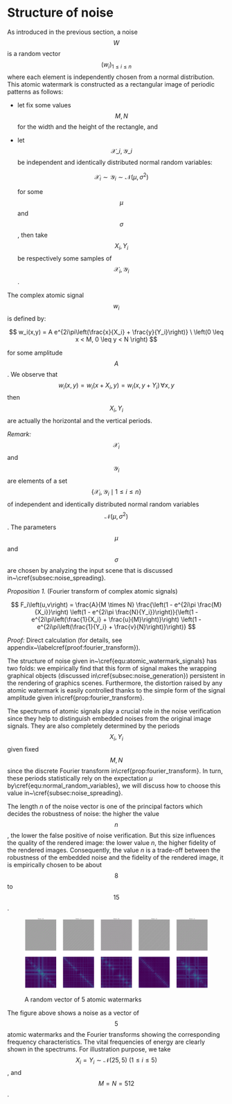 # Structure of noise

As introduced in the previous section, a noise $$W$$ is a random vector $$\left(w_i\right)_{1 \leq i \leq n}$$ where each element is independently chosen from a normal distribution. This atomic watermark is constructed as a rectangular image of periodic patterns as follows:

* let fix some values $$M,N$$ for the width and the height of the rectangle, and
*   let $$\mathcal{X}\_i, \mathcal{Y}\_i$$ be independent and identically distributed normal random variables:

    $$
    \mathcal{X}_i \sim \mathcal{Y}_i \sim \mathcal{N}\left(\mu, \sigma^2\right)
    $$

    for some $$\mu$$ and $$\sigma$$, then take $$X_i, Y_i$$ be respectively some samples of $$\mathcal{X}_i, \mathcal{Y}_i$$.

The complex atomic signal $$w_i$$ is defined by:

$$
w_i(x,y) = A e^{2i\pi\left(\frac{x}{X_i} + \frac{y}{Y_i}\right)} \ \left(0 \leq x < M, 0 \leq y < N \right)
$$

for some amplitude $$A$$. We observe that $$w_i\left(x,y\right) = w_i\left(x + X_i, y\right) = w_i\left(x, y + Y_i\right) \, \forall x,y$$ then $$X_i, Y_i$$ are actually the horizontal and the vertical periods.

_Remark:_ $$\mathcal{X}_i$$ and $$\mathcal{Y}_i$$ are elements of a set $$\left\{ \mathcal{X}_i, \mathcal{Y}_i \mid 1 \leq i \leq n\right\}$$ of independent and identically distributed normal random variables $$\mathcal{N}\left(\mu, \sigma^2\right)$$. The parameters $$\mu$$ and $$\sigma$$ are chosen by analyzing the input scene that is discussed in\~\cref{subsec:noise\_spreading}.

_Proposition 1._ (Fourier transform of complex atomic signals)

$$
F_i\left(u,v\right) = \frac{A}{M \times N} \frac{\left(1 - e^{2i\pi \frac{M}{X_i}}\right) \left(1 - e^{2i\pi \frac{N}{Y_i}}\right)}{\left(1 - e^{2i\pi\left(\frac{1}{X_i} + \frac{u}{M}\right)}\right) \left(1 - e^{2i\pi\left(\frac{1}{Y_i} + \frac{v}{N}\right)}\right)}
$$

_Proof:_ Direct calculation (for details, see appendix\~\labelcref{proof:fourier\_transform}).

The structure of noise given in\~\cref{equ:atomic\_watermark\_signals} has two folds: we empirically find that this form of signal makes the wrapping graphical objects (discussed in\cref{subsec:noise\_generation}) persistent in the rendering of graphics scenes. Furthermore, the distortion raised by any atomic watermark is easily controlled thanks to the simple form of the signal amplitude given in\cref{prop:fourier\_transform}.

The spectrums of atomic signals play a crucial role in the noise verification since they help to distinguish embedded noises from the original image signals. They are also completely determined by the periods $$X_i, Y_i$$ given fixed $$M,N$$ since the discrete Fourier transform in\cref{prop:fourier\_transform}. In turn, these periods statistically rely on the expectation $\mu$ by\cref{equ:normal\_random\_variables}, we will discuss how to choose this value in\~\cref{subsec:noise\_spreading}.

The length $n$ of the noise vector is one of the principal factors which decides the robustness of noise: the higher the value $$n$$, the lower the false positive of noise verification. But this size influences the quality of the rendered image: the lower value $n$, the higher fidelity of the rendered images. Consequently, the value $n$ is a trade-off between the robustness of the embedded noise and the fidelity of the rendered image, it is empirically chosen to be about $$8$$ to $$15$$.

<figure><img src="../../.gitbook/assets/random_vector_atomic_watermark_fft (1).png" alt=""><figcaption><p>A random vector of 5 atomic watermarks</p></figcaption></figure>

The figure above shows a noise as a vector of $$5$$ atomic watermarks and the Fourier transforms showing the corresponding frequency characteristics. The vital frequencies of energy are clearly shown in the spectrums. For illustration purpose, we take $$X_i = Y_i \sim \mathcal{N}\left(25,5\right) \ \left(1 \leq i \leq 5\right)$$, and $$M = N = 512$$.

